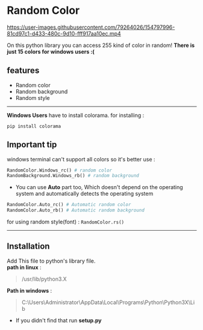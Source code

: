 # Random Color 

https://user-images.githubusercontent.com/79264026/154797996-81cd97c1-d433-480c-9d10-fff917aa10ec.mp4
     
         

On this python library you can access 255 kind of color in random!
**There is just 15 colors for windows users :(**
## features

- Random color 
- Random background
- Random style

---
**Windows Users** have to install colorama.
for installing : 

`pip install colorama`

## **Important tip**
windows terminal can't support all colors so it's better use :
``` python 
RandomColor.Windows_rc() # random color
RandomBackground.Windows_rb() # random background
``` 
- You can use **Auto** part too, Which doesn't depend on the operating system and automatically detects the operating system
```python
RandomColor.Auto_rc() # Automatic random color
RandomColor.Auto_rb() # Automatic random background
```

for using random style(font) : `RandomColor.rs()`

---
## Installation 
Add This file to python's library file.   
**path in linux** : 
>/usr/lib/python3.X

**Path in windows** :
>C:\Users\Administrator\AppData\Local\Programs\Python\Python3X\Lib

- If you didn't find that run **setup.py**


